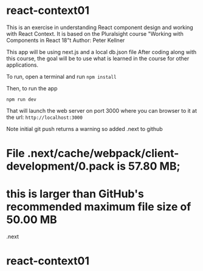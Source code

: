 # react-context01
This is an exercise in understanding React component design and working with React Context.
It is based on the Pluralsight course "Working with Components in React 18"t 
Author: Peter Kellner

This app will be using next.js and a local db.json file
After coding along with this course, the goal will be to use what is learned in the course for other applications.

To run, open a terminal and run 
`npm install`

Then, to run the app

`npm run dev`

That will launch the web server on port 3000 where you can browser to it at the url: `http://localhost:3000`

Note initial git push returns a warning so added .next to github
# File .next/cache/webpack/client-development/0.pack is 57.80 MB; 
# this is larger than GitHub's recommended maximum file size of 50.00 MB

.next





# react-context01
